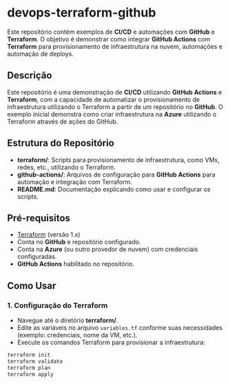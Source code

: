 # devops-terraform-github

Este repositório contém exemplos de **CI/CD** e automações com **GitHub** e **Terraform**. O objetivo é demonstrar como integrar **GitHub Actions** com **Terraform** para provisionamento de infraestrutura na nuvem, automações e automação de deploys.

## Descrição

Este repositório é uma demonstração de **CI/CD** utilizando **GitHub Actions** e **Terraform**, com a capacidade de automatizar o provisionamento de infraestrutura utilizando o Terraform a partir de um repositório no **GitHub**. O exemplo inicial demonstra como criar infraestrutura na **Azure** utilizando o Terraform através de ações do GitHub.

## Estrutura do Repositório

- **terraform/**: Scripts para provisionamento de infraestrutura, como VMs, redes, etc., utilizando o Terraform.
- **github-actions/**: Arquivos de configuração para **GitHub Actions** para automação e integração com Terraform.
- **README.md**: Documentação explicando como usar e configurar os scripts.

## Pré-requisitos

- [Terraform](https://www.terraform.io/downloads) (versão 1.x)
- Conta no **GitHub** e repositório configurado.
- Conta na **Azure** (ou outro provedor de nuvem) com credenciais configuradas.
- **GitHub Actions** habilitado no repositório.

## Como Usar

### 1. Configuração do Terraform

- Navegue até o diretório **terraform/**.
- Edite as variáveis no arquivo `variables.tf` conforme suas necessidades (exemplo: credenciais, nome da VM, etc.).
- Execute os comandos Terraform para provisionar a infraestrutura:

```bash
terraform init
terraform validate
terraform plan
terraform apply
